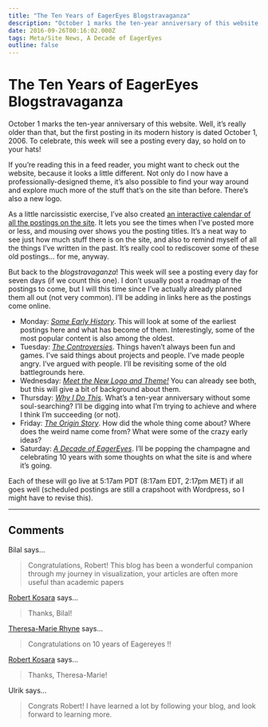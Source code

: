 ```yaml
---
title: "The Ten Years of EagerEyes Blogstravaganza"
description: "October 1 marks the ten-year anniversary of this website. Well, it’s really older than that, but the first posting in its modern history is dated October 1, 2006. To celebrate, this week will see a posting every day, so hold on to your hats!"
date: 2016-09-26T00:16:02.000Z
tags: Meta/Site News, A Decade of EagerEyes
outline: false
---
```


# The Ten Years of EagerEyes Blogstravaganza

October 1 marks the ten-year anniversary of this website. Well, it’s really older than that, but the first posting in its modern history is dated October 1, 2006. To celebrate, this week will see a posting every day, so hold on to your hats!<!--more-->

If you’re reading this in a feed reader, you might want to check out the website, because it looks a little different. Not only do I now have a professionally-designed theme, it’s also possible to find your way around and explore much more of the stuff that’s on the site than before. There’s also a new logo.

As a little narcissistic exercise, I’ve also created <a href="https://eagereyes.org/blog-calendar">an interactive calendar of all the postings on the site</a>. It lets you see the times when I’ve posted more or less, and mousing over shows you the posting titles. It’s a neat way to see just how much stuff there is on the site, and also to remind myself of all the things I’ve written in the past. It’s really cool to rediscover some of these old postings… for me, anyway.

But back to the <em>blogstravaganza</em>! This week will see a posting every day for seven days (if we count this one). I don’t usually post a roadmap of the postings to come, but I will this time since I’ve actually already planned them all out (not very common). I’ll be adding in links here as the postings come online.

<ul>
    <li>Monday: <a href="https://eagereyes.org/blog/2016/eagereyes-early-history"><em>Some Early History</em></a>. This will look at some of the earliest postings here and what has become of them. Interestingly, some of the most popular content is also among the oldest.</li>
    <li>Tuesday: <a href="https://eagereyes.org/blog/2016/the-controversies"><em>The Controversies</em></a>. Things haven’t always been fun and games. I've said things about projects and people. I’ve made people angry. I’ve argued with people. I’ll be revisiting some of the old battlegrounds here.</li>
    <li>Wednesday: <a href="https://eagereyes.org/blog/2016/meet-the-new-logo-and-theme"><em>Meet the New Logo and Theme!</em></a> You can already see both, but this will give a bit of background about them.</li>
    <li>Thursday: <a href="https://eagereyes.org/blog/2016/why-i-do-this"><em>Why I Do This</em></a>. What’s a ten-year anniversary without some soul-searching? I’ll be digging into what I’m trying to achieve and where I think I’m succeeding (or not).</li>
    <li>Friday: <a href="https://eagereyes.org/blog/2016/the-eagereyes-origin-story"><em>The Origin Story</em></a>. How did the whole thing come about? Where does the weird name come from? What were some of the crazy early ideas?</li>
    <li>Saturday: <a href="https://eagereyes.org/blog/2016/a-decade-of-eagereyes"><em>A Decade of EagerEyes</em></a>. I’ll be popping the champagne and celebrating 10 years with some thoughts on what the site is and where it’s going.</li>
</ul>

Each of these will go live at 5:17am PDT (8:17am EDT, 2:17pm MET) if all goes well (scheduled postings are still a crapshoot with Wordpress, so I might have to revise this).


---
## Comments

Bilal says…
>	Congratulations, Robert! This blog has been a wonderful companion through my journey in visualization, your articles are often more useful than academic papers

<a href="http://eagereyes.org/about" rel="nofollow noopener" target="_blank">Robert Kosara</a> says…
>	Thanks, Bilal!

<a href="http://theresamariehyne.com" rel="nofollow noopener" target="_blank">Theresa-Marie Rhyne</a> says…
>	Congratulations on 10 years of Eagereyes !!

<a href="http://eagereyes.org/about" rel="nofollow noopener" target="_blank">Robert Kosara</a> says…
>	Thanks, Theresa-Marie!

Ulrik says…
>	Congrats Robert! I have learned a lot by following your blog, and look forward to learning more.


